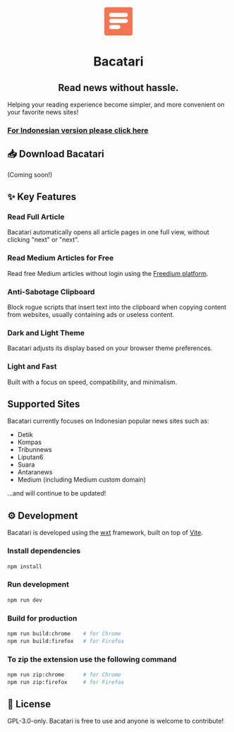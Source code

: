<div align="center">
    <img src="./public/icon/128.png" alt="Bacatari" width="64" height="64" >
    <h1>Bacatari</h1>
    <h2>Read news without hassle.</h2>
</div>

Helping your reading experience become simpler, and more convenient on your favorite news sites!

### [For Indonesian version please click here](./README.md)

## 📥 Download Bacatari

(Coming soon!)

## ✨ Key Features

### Read Full Article

Bacatari automatically opens all article pages in one full view, without clicking "next" or "next".

### Read Medium Articles for Free

Read free Medium articles without login using the <a href="https://freedium.cfd/" target="_blank">Freedium platform</a>.

### Anti-Sabotage Clipboard

Block rogue scripts that insert text into the clipboard when copying content from websites, usually containing ads or useless content.

### Dark and Light Theme

Bacatari adjusts its display based on your browser theme preferences.

### Light and Fast

Built with a focus on speed, compatibility, and minimalism.

## Supported Sites

Bacatari currently focuses on Indonesian popular news sites such as:

- Detik
- Kompas
- Tribunnews
- Liputan6
- Suara
- Antaranews
- Medium (including Medium custom domain)

...and will continue to be updated!

## ⚙️ Development

Bacatari is developed using the [wxt](https://wxt.dev/) framework, built on top of [Vite](https://vitejs.dev/).

### Install dependencies

```bash
npm install
```

### Run development

```bash
npm run dev
```

### Build for production

```bash
npm run build:chrome    # for Chrome
npm run build:firefox   # for Firefox
```

### To zip the extension use the following command

```bash
npm run zip:chrome      # for Chrome
npm run zip:firefox     # for Firefox
```

## 📜 License

GPL-3.0-only. Bacatari is free to use and anyone is welcome to contribute!
